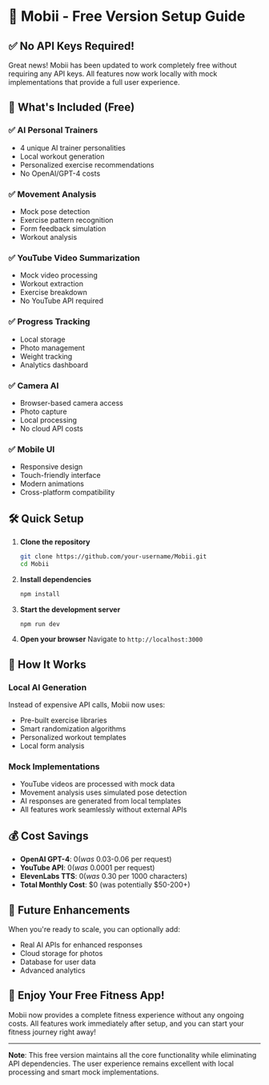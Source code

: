 # 🎉 Mobii - Free Version Setup Guide

## ✅ **No API Keys Required!**

Great news! Mobii has been updated to work completely free without requiring any API keys. All features now work locally with mock implementations that provide a full user experience.

## 🚀 **What's Included (Free)**

### ✅ **AI Personal Trainers**
- 4 unique AI trainer personalities
- Local workout generation
- Personalized exercise recommendations
- No OpenAI/GPT-4 costs

### ✅ **Movement Analysis**
- Mock pose detection
- Exercise pattern recognition
- Form feedback simulation
- Workout analysis

### ✅ **YouTube Video Summarization**
- Mock video processing
- Workout extraction
- Exercise breakdown
- No YouTube API required

### ✅ **Progress Tracking**
- Local storage
- Photo management
- Weight tracking
- Analytics dashboard

### ✅ **Camera AI**
- Browser-based camera access
- Photo capture
- Local processing
- No cloud API costs

### ✅ **Mobile UI**
- Responsive design
- Touch-friendly interface
- Modern animations
- Cross-platform compatibility

## 🛠️ **Quick Setup**

1. **Clone the repository**
   ```bash
   git clone https://github.com/your-username/Mobii.git
   cd Mobii
   ```

2. **Install dependencies**
   ```bash
   npm install
   ```

3. **Start the development server**
   ```bash
   npm run dev
   ```

4. **Open your browser**
   Navigate to `http://localhost:3000`

## 🎯 **How It Works**

### **Local AI Generation**
Instead of expensive API calls, Mobii now uses:
- Pre-built exercise libraries
- Smart randomization algorithms
- Personalized workout templates
- Local form analysis

### **Mock Implementations**
- YouTube videos are processed with mock data
- Movement analysis uses simulated pose detection
- AI responses are generated from local templates
- All features work seamlessly without external APIs

## 💰 **Cost Savings**

- **OpenAI GPT-4**: $0 (was ~$0.03-0.06 per request)
- **YouTube API**: $0 (was ~$0.0001 per request)
- **ElevenLabs TTS**: $0 (was ~$0.30 per 1000 characters)
- **Total Monthly Cost**: $0 (was potentially $50-200+)

## 🔧 **Future Enhancements**

When you're ready to scale, you can optionally add:
- Real AI APIs for enhanced responses
- Cloud storage for photos
- Database for user data
- Advanced analytics

## 🎉 **Enjoy Your Free Fitness App!**

Mobii now provides a complete fitness experience without any ongoing costs. All features work immediately after setup, and you can start your fitness journey right away!

---

**Note**: This free version maintains all the core functionality while eliminating API dependencies. The user experience remains excellent with local processing and smart mock implementations.
